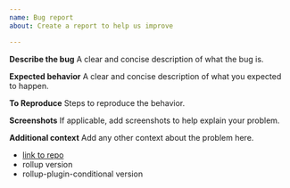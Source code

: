 ```yaml
---
name: Bug report
about: Create a report to help us improve

---
```


**Describe the bug**
A clear and concise description of what the bug is.

**Expected behavior**
A clear and concise description of what you expected to happen.

**To Reproduce**
Steps to reproduce the behavior.

**Screenshots**
If applicable, add screenshots to help explain your problem.

**Additional context**
Add any other context about the problem here.
- [link to repo](http://github.com)
- rollup version
- rollup-plugin-conditional version
